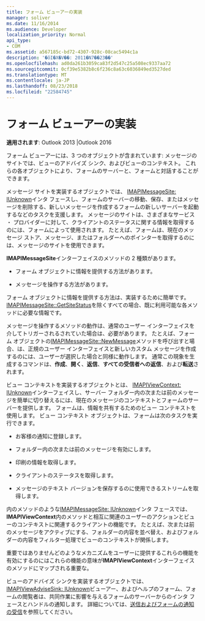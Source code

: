 ```yaml
---
title: フォーム ビューアーの実装
manager: soliver
ms.date: 11/16/2014
ms.audience: Developer
localization_priority: Normal
api_type:
- COM
ms.assetid: a567185c-bd72-4307-928c-08cac5494c1a
description: '�ŏI�X�V��: 2011�N7��23��'
ms.openlocfilehash: ad0da261b3059ca83f2d547c25a508ec9337aa72
ms.sourcegitcommit: 0cf39e5382b8c6f236c8a63c6036849ed3527ded
ms.translationtype: MT
ms.contentlocale: ja-JP
ms.lasthandoff: 08/23/2018
ms.locfileid: "22584745"
---
```

# <a name="implementing-a-form-viewer"></a>フォーム ビューアーの実装

  
  
**適用されます**: Outlook 2013 |Outlook 2016 
  
フォーム ビューアーには、3 つのオブジェクトが含まれています: メッセージのサイトでは、ビューのアドバイズ シンク、およびビューのコンテキスト。 これらの各オブジェクトにより、フォームのサーバーと、フォームと対話することができます。
  
メッセージ サイトを実装するオブジェクトでは、 [IMAPIMessageSite: IUnknown](imapimessagesiteiunknown.md)インタ フェースし、フォームのサーバーの移動、保存、またはメッセージを削除する、新しいメッセージを作成するフォームの新しいサーバーを起動するなどのタスクを支援します。 メッセージのサイトは、さまざまなサービス ・ プロバイダーに対して、クライアントのステータスに関する情報を取得するのには、フォームによって使用されます。 たとえば、フォームは、現在のメッセージ ストア、メッセージ、またはフォルダーへのポインターを取得するのには、メッセージのサイトを使用できます。 
  
**IMAPIMessageSite**インターフェイスのメソッドの 2 種類があります。 
  
- フォーム オブジェクトに情報を提供する方法があります。
    
- メッセージを操作する方法があります。
    
フォーム オブジェクトに情報を提供する方法は、実装するために簡単です。 [IMAPIMessageSite::GetSiteStatus](imapimessagesite-getsitestatus.md)を除くすべての場合、既に利用可能な各メソッドに必要な情報です。
  
メッセージを操作するメソッドの動作は、通常のユーザー インターフェイスを介してトリガーされるされていた場合は、必要があります。 たとえば、フォーム オブジェクトの[IMAPIMessageSite::NewMessage](imapimessagesite-newmessage.md)メソッドを呼び出すと場合、は、正規のユーザー インターフェイスと新しいカスタム メッセージを作成するのには、ユーザーが選択した場合と同様に動作します。 通常この現象を生成するコマンドは、**作成**、**開く**、**返信**、**すべての受信者への返信**、および**転送**されます。 
  
ビュー コンテキストを実装するオブジェクトとは、 [IMAPIViewContext: IUnknown](imapiviewcontextiunknown.md)インターフェイスし、サーバー フォルダー内の次または前のメッセージを簡単に切り替えるには、現在のメッセージのコンテキストとフォームのサーバーを提供します。 フォームは、情報を共有するためのビュー コンテキストを使用します。 ビュー コンテキスト オブジェクトは、フォームは次のタスクを実行できます。 
  
- お客様の通知に登録します。
    
- フォルダー内の次または前のメッセージを有効にします。
    
- 印刷の情報を取得します。
    
- クライアントのステータスを取得します。
    
- メッセージのテキスト バージョンを保存するのに使用できるストリームを取得します。
    
内のメソッドのような[IMAPIMessageSite: IUnknown](imapimessagesiteiunknown.md)インタ フェースでは、 **IMAPIViewContext**内のメソッドと相互に関連のユーザーのアクションとビューのコンテキストに関連するクライアントの機能です。 たとえば、次または前のメッセージをアクティブにする、フォルダーの内容を並べ替え、およびフォルダーの内容をフィルター処理でビューのコンテキストが関係します。 
  
重要ではありませんどのようなメカニズムをユーザーに提供するこれらの機能を有効にするのにはこれらの機能の意味が**IMAPIViewContext**インターフェイスのメソッドにマップされる重要な。 
  
ビューのアドバイズ シンクを実装するオブジェクトでは、 [IMAPIViewAdviseSink: IUnknown](imapiviewadvisesinkiunknown.md)ビューアー、およびヘルプのフォーム、フォームの閲覧者は、共同作業に影響を与えるフォームのサーバーからのインタ フェースとハンドルの通知します。 詳細については、[送信およびフォームの通知の受信](sending-and-receiving-form-notifications.md)を参照してください。 
  

